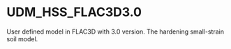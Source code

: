# UDM_HSS_FLAC3D3.0
User defined model in FLAC3D with 3.0 version. The hardening small-strain soil model. 
